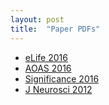 ```yaml
---
layout: post
title:  "Paper PDFs"
---
```


* [eLife 2016](/papers/kobak_elife2016.pdf)
* [AOAS 2016](/papers/kobak_aoas2016.pdf)
* [Significance 2016](/papers/kobak_significance2016.pdf)
* [J Neurosci 2012](/papers/kobak_jneurosci2012.pdf)
